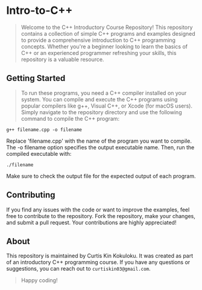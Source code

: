 # Intro-to-C++

> Welcome to the C++ Introductory Course Repository! This repository contains a collection of simple C++ programs and examples designed to provide a comprehensive introduction to C++ programming concepts. Whether you're a beginner looking to learn the basics of C++ or an experienced programmer refreshing your skills, this repository is a valuable resource.

## Getting Started

> To run these programs, you need a C++ compiler installed on your system. You can compile and execute the C++ programs using popular compilers like g++, Visual C++, or Xcode (for macOS users). Simply navigate to the repository directory and use the following command to compile the C++ program:

```pseudo
g++ filename.cpp -o filename
```

Replace 'filename.cpp' with the name of the program you want to compile. The -o filename option specifies the output executable name. Then, run the compiled executable with:

```pseudo
./filename
```

Make sure to check the output file for the expected output of each program.

## Contributing

If you find any issues with the code or want to improve the examples, feel free to contribute to the repository. Fork the repository, make your changes, and submit a pull request. Your contributions are highly appreciated!

## About

This repository is maintained by Curtis Kin Kokuloku. It was created as part of an introductory C++ programming course. If you have any questions or suggestions, you can reach out to `curtiskin03@gmail.com`.

> Happy coding!
